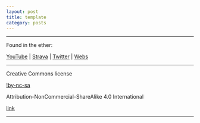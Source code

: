 ```yaml
---
layout: post
title: template
category: posts
---
```







---

Found in the ether:

[YouTube](https://www.youtube.com/channel/UCYs9HwT_BkoTpghbCptnH0g) |
[Strava](https://www.strava.com/activities/848986082) |
[Twitter](https://twitter.com/pnwtrailscout) |
[Webs](https://www.pnwtrailscout.com/)

---

Creative Commons license

[!by-nc-sa](https://i.creativecommons.org/l/by-nc-sa/4.0/88x31.png)

Attribution-NonCommercial-ShareAlike 4.0 International

[link](https://creativecommons.org/licenses/by-nc-sa/4.0/)

---